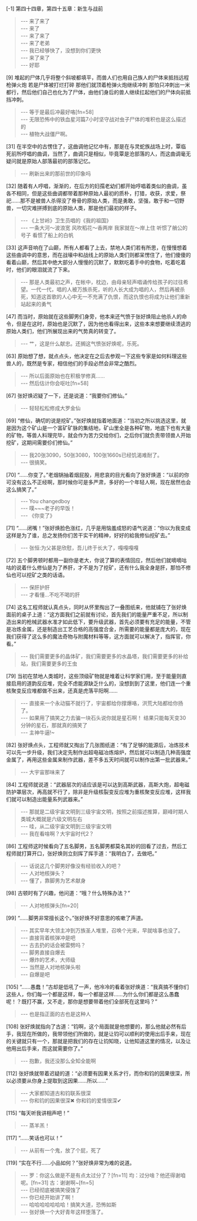 
[-1] 第四十四章，第四十五章：新生与战前
>--- 来了来了<br>
>--- 来了<br>
>--- 来了来了<br>
>--- 来了老弟<br>
>--- 我已经够快了，没想到你们更快<br>
>--- 来了来了<br>
>--- 好耶<br>

[9] 堆起的尸体几乎将整个斜坡都填平，而兽人们也用自己族人的尸体来抵挡远程枪弹火炮 若是尸体被打烂打碎 那他们就顶着枪弹火炮继续冲刺 那怕只冲刺出一米都行，然后他们自己也化为了尸体，由他们身后的兽人继续扛起他们的尸体向前抵挡冲刺。
>--- 等于是最后冲最好咯[fn=58]<br>
>--- 无限恐怖中的铁血星河篇7小时坚守战对虫子尸体的堆积也是这么描述的<br>
>--- 植物大战僵尸啊。<br>

[31] 在半空中的古愣住了，这曲调他记忆中有，那是在与灵蛇族战场上时，覃临死前所哼唱的曲调，当然了，曲调只是相似，毕竟覃是沧部落的人，而这曲调毫无疑问就是原始人部落最初的部落记忆。
>--- 刷新出来的那前世的印象吗<br>

[32] 随着有人哼唱，渐渐的，在后方的妇孺老幼们都开始哼唱着类似的曲调，虽各不相同，但是这些曲调都带着那种原始人最初的质朴，打猎，收获，求爱，祭祀……那不是被兽人杀得没了脊骨的原始人类，而是勇敢，坚强，敢于和一切野兽，一切灾难拼搏到底的原始人类，那是他们最初的样子。
>--- 《上甘岭》卫生员唱的《我的祖国》<br>
>--- 一条大河～波浪宽
风吹稻花～香两岸
我家就在～岸上住
听惯了艄公的号子
看惯了船上的白帆<br>

[33] 这声音响在了山巅，所有人都看了上去，禁地人类们若有所思，在慢慢想着这些曲调中的意思，而在战壕中和战线上的原始人类们则都呆愣住了，他们傻傻的看着山巅，然后其中绝大部分人慢慢的沉默了，默默吃着手中的食物，吃着吃着时，他们的眼泪就流了下来。
>--- 那是人类最初之声，在帐中，枕边，由母亲轻声唱诵传给孩子的过往希望。一代一代，唱的人被万族杀死，听的人长大成为唱的人，然后再被杀死，知道这首歌的人心中无一不充满了仇恨，而这仇恨也将成为让他们重新站起来的勇气<br>

[47] 而当时，原始就在这些脚男们身旁，他本来还气愤于张好焕阻止他杀人的命令，但是在这时，原始也是沉默了，因为他也看得出来，这些本来想要继续溃逃的原始人类们，他们所展现出来的气势真的转变了。
>--- 艹，这是什么献忠。还搁这气愤张好焕呢，乐死。<br>

[63] 原始想了想，就点点头，他决定在之后去参观一下这些专家是如何料理这些兽人的，既然是专家，相信他们的手段必然会非常之酷烈。
>--- 所以后面原始也在积极学修真……<br>
>--- 然后估计你会呕吐[fn=58]<br>

[67] 张好焕迟疑了一下，还是说道：“我要你们修仙。”
>--- 轻轻松松修成大罗金仙<br>

[69] “修仙，确切的说是挖矿。”张好焕就指着地面道：“当初之所以挑选这里，就是因为这个矿山是一个富矿矿脉的集结地，矿山里全是各种矿物，地底下也有大量的矿物，等兽人料理完毕，就会作为苦力交给你们，之后你们就负责带领兽人开始挖矿，这期间需要伱们修仙。”
>--- 我20张3090，50张3080，100张1660s已经饥渴难耐了。<br>
>--- 很搞笑。<br>

[70] “……你变了。”老烟锅抽着烟屁股，用悲哀的目光看向了张好焕道：“以前的你可没有这么不正经啊，那时候你可是多严肃，多好的一个年轻人啊，现在居然也会这么搞笑了。”
>--- You changedboy<br>
>--- 噗~~~老子的早饭！<br>
>--- 《你变了》<br>

[71] “……闭嘴！”张好焕脸色涨红，几乎是用恼羞成怒的语气说道：“你以为我变成这样是为了谁，总之发扬你们苦干实干的精神，好好的給我修仙挖矿去。”
>--- 张恒:为父甚是欣慰，吾儿终于长大了，嘎嘎嘎嘎<br>

[72] 五个脚男顿时都用一副你是老大，你说了算的表情回应，然后他们就嘀嘀咕咕的说着什么修仙是为了养肝，才不是为了挖矿，还有什么我全身是肝，那怕不修仙也可以挖矿之类的话语。
>--- 保肝护肝<br>
>--- 才看懂…不吃不喝的肝<br>

[74] 这名工程师就认真点头，同时从怀里掏出了一叠图纸来，他就铺在了张好焕面前的桌子上道：“这方面我们之前就有讨论，首先我们的能量严重不足，所以制造出来的枪械武器水准才如此低下，要升级武器，首先必须要有充足的能量，不管是冶炼金属，还是制造出工艺合格的高强度合金，所需要的能量都是庞大的，现在我们获得了这么多的魔法奇物与附魔材料等等，这方面就可以解决了，指挥官，你看。”
>--- 我们需要更多的晶体矿，我们需要更多的水晶塔，我们需要更多的补给站，我们需要更多的王虫<br>

[79] 当初在禁地人类城时，这些顶级矿物就是堆着让科学家们用，至于能量则直接启用的道韵反应堆，完全不虑能源缺乏什么的，没想到到了这里，他们连一个重核聚变反应堆都做不出来，还真是虎落平阳啊……
>--- 直接来一个永动猫不就行了，宇宙都给你撑爆咯，洪荒大陆都给你扬了。<br>
>--- 如果用了搞笑之力去骗一块石头说你就是星石啊！
结果只能每天变30分钟的星石，那就真的搞笑了<br>
>--- 主神牛逼!~<br>

[82] 张好焕点头，工程师就又掏出了几张图纸道：“有了足够的能源后，冶炼技术可以先一步升级，我们决定先制作出超电磁冶炼熔炉，然后就可以制造几种高强度金属了，再用这些金属来制作武器，差不多五天时间就可以制作出第一批武器来。”
>--- 大宇宙那味来了<br>

[84] 工程师就说道：“武器层次的话应该是可以达到高斯武器，高斯大炮，超电磁防护罩层次，再高就不行了，除非是升级核裂变反应堆为重核聚变反应堆，这样我们就可以制造出能量系列武器来。”
>--- 那就是二级宇宙文明到三级宇宙文明，按照之前描述推算，巅峰时期人类城大概就是六级文明左右<br>
>--- 哇，从二级宇宙文明到三级宇宙文明<br>
>--- 我在看啥啊？大宇宙时代2？<br>

[86] 工程师这时候看向了五名脚男，五名脚男都莫名其妙的回看了过去，然后工程师就打算开口，张好焕则立刻挥了挥手道：“我明白了，去做吧。”
>--- 话说这几个脚男好像没有经验收入的吧？<br>
>--- 人对地核弹头？<br>
>--- 懂了，靠脚男为艺术献身<br>

[98] 古顿时有了兴趣，他问道：“哦？什么特殊办法？”
>--- 人对地核弹头[fn=20]<br>

[99] “……脚男非常擅长这个。”张好焕不好意思的咳嗽了声道。
>--- 其实早年大领主冲到万族圣人堆里，召唤个光来，早就啥事也没了。<br>
>--- 直接背着核弹冲是吧<br>
>--- 古去扔的话会被雷劈吗？<br>
>--- 脚男直接自爆去<br>
>--- 爆炸的艺术，大师级<br>
>--- 当然是人对地核弹头啦<br>
>--- 自爆是吧<br>

[105] “……愚蠢！”古却是低吼了一声，他冷冷的看着张好焕道：“我真搞不懂你们这些人，你们每一个都是这样，每一个都是这样……为什么你们都是这么愚蠢呢！？既打不赢，又不走，那你是想要带着他们全部死在这里吗？”
>--- 也是指正面的古也是这种人<br>

[108] 张好焕就指向了古道：“钧啊，这个局面就是他想要的，那么他就必然有后手，我现在所做的，我带领他们所做的，就是让钧可以顺利的使用出后手来，现在的关键就只有一个，那就是把我们的存在让钧知晓，让他知道这里的情况，以及让他用出后手来，而这就需要你了。”
>--- 抱歉，我还没那么全知全能啊<br>

[112] 张好焕就带着迟疑的道：“必须要有因果关系才行，而你和钧的因果很深，所以必须要从你身上提取到这因果……所以……”
>--- 大家都知道古和钧联系很深<br>
>--- 你和钧的因果很深✖
你和钧的爱情很深✔<br>

[115] “每天听我讲相声吧！”
>--- 蒸羊羔！<br>

[117] “……笑话也可以！”
>--- 从前有一个鬼，放了个屁，死了<br>

[119] “实在不行……小品如何？”张好焕非常为难的说道。
>--- 罗：你这么做是不是有点太过分了？[fn=11] 均：过分啥？他还得谢咱呢。[fn=31]  古：谢谢啊~[fn=5]<br>
>--- 已经彻底被搞笑侵蚀了<br>
>--- 你已经开始讲了啊！<br>
>--- 哈哈哈哈哈哈哈！搞笑大道，恐怖如斯<br>
>--- 张好焕一个大好青年这样堕落了。<br>
